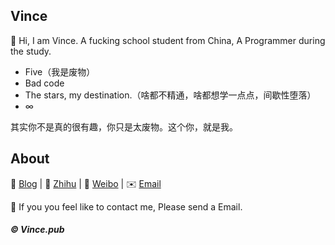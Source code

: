 ## Vince

👋 Hi, I am Vince. A fucking school student from China, A Programmer during the study.

- Five（我是废物）
- Bad code
- The stars, my destination.（啥都不精通，啥都想学一点点，间歇性堕落）
- ∞

其实你不是真的很有趣，你只是太废物。这个你，就是我。

## About

📝 [Blog](https://i.vince.pub/)  |  🔌 [Zhihu](https://www.zhihu.com/people/vince-best)  |  🚀 [Weibo](https://weibo.com/u/2422015477)  | ✉️ [Email](mailto:admin@vince.pub)

👬 If you you feel like to contact me, Please send a Email.

##### © Vince.pub